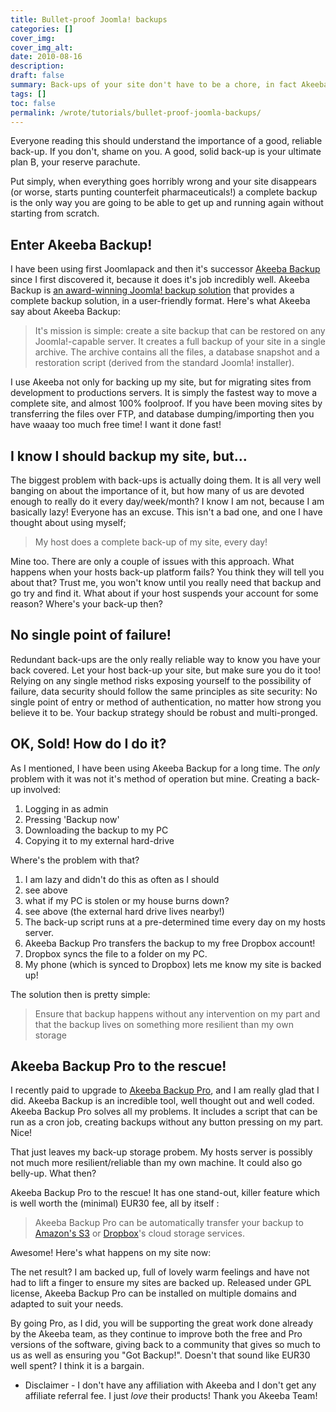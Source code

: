```yaml
---
title: Bullet-proof Joomla! backups
categories: []
cover_img:
cover_img_alt:
date: 2010-08-16
description:
draft: false
summary: Back-ups of your site don't have to be a chore, in fact Akeeba Backup can automate everything!
tags: []
toc: false
permalink: /wrote/tutorials/bullet-proof-joomla-backups/
---
```


Everyone reading this should understand the importance of a good, reliable back-up. If you don't, shame on you. A good, solid back-up is your ultimate plan B, your reserve parachute.

Put simply, when everything goes horribly wrong and your site disappears (or worse, starts punting counterfeit pharmaceuticals!) a complete backup is the only way you are going to be able to get up and running again without starting from scratch.

## Enter Akeeba Backup!

I have been using first Joomlapack and then it's successor <a href="http://www.akeebabackup.com/">Akeeba Backup</a> since I first discovered it, because it does it's job incredibly well. Akeeba Backup is <a href="http://www.akeebabackup.com/general/akeeba-backup-wins-joscar-award.html">an award-winning Joomla! backup solution</a> that provides a complete backup solution, in a user-friendly format. Here's what Akeeba say about Akeeba Backup:

> It's mission is simple: create a site backup that can be restored on any Joomla!-capable server. It creates a full backup of your site in a single archive. The archive contains all the files, a database snapshot and a restoration script (derived from the standard Joomla! installer).

I use Akeeba not only for backing up my site, but for migrating sites from development to productions servers. It is simply the fastest way to move a complete site, and almost 100% foolproof. If you have been moving sites by transferring the files over FTP, and database dumping/importing then you have waaay too much free time! I want it done fast!

## I know I should backup my site, but…

The biggest problem with back-ups is actually doing them. It is all very well banging on about the importance of it, but how many of us are devoted enough to really do it every day/week/month? I know I am not, because I am basically lazy! Everyone has an excuse. This isn't a bad one, and one I have thought about using myself;

> My host does a complete back-up of my site, every day!

Mine too. There are only a couple of issues with this approach. What happens when your hosts back-up platform fails? You think they will tell you about that? Trust me, you won't know until you really need that backup and go try and find it. What about if your host suspends your account for some reason? Where's your back-up then?

## No single point of failure!

Redundant back-ups are the only really reliable way to know you have your back covered. Let your host back-up your site, but make sure you do it too! Relying on any single method risks exposing yourself to the possibility of failure, data security should follow the same principles as site security: No single point of entry or method of authentication, no matter how strong you believe it to be. Your backup strategy should be robust and multi-pronged.

## OK, Sold! How do I do it?

As I mentioned, I have been using Akeeba Backup for a long time. The *only* problem with it was not it's method of operation but mine. Creating a back-up involved:
<ol>
<li>Logging in as admin</li>
<li>Pressing 'Backup now'</li>
<li>Downloading the backup to my PC</li>
<li>Copying it to my external hard-drive</li>
</ol>

Where's the problem with that?
<ol>
<li>I am lazy and didn't do this as often as I should</li>
<li>see above</li>
<li>what if my PC is stolen or my house burns down?</li>
<li>see above (the external hard drive lives nearby!)</li>
<li>The back-up script runs at a pre-determined time every day on my hosts server.</li>
<li>Akeeba Backup Pro transfers the backup to my free Dropbox account!</li>
<li>Dropbox syncs the file to a folder on my PC.</li>
<li>My phone (which is synced to Dropbox) lets me know my site is backed up!</li>
</ol>

The solution then is pretty simple:

> Ensure that backup happens without any intervention on my part and that the backup lives on something more resilient than my own storage

## Akeeba Backup Pro to the rescue!

I recently paid to upgrade to <a href="https://www.akeebabackup.com/subscribe.html">Akeeba Backup Pro</a>, and I am really glad that I did. Akeeba Backup is an incredible tool, well thought out and well coded. Akeeba Backup Pro solves all my problems. It includes a script that can be run as a cron job, creating backups without any button pressing on my part. Nice!

That just leaves my back-up storage probem. My hosts server is possibly not much more resilient/reliable than my own machine. It could also go belly-up. What then?

Akeeba Backup Pro to the rescue! It has one stand-out, killer feature which is well worth the (minimal) EUR30 fee, all by itself :

> Akeeba Backup Pro can be automatically transfer your backup to <a href="http://aws.amazon.com/s3/">Amazon's S3</a> or <a href="http://www.dropbox.com/referrals/NTEwMTE4MTQ3OQ">Dropbox</a>'s cloud storage services.

Awesome! Here's what happens on my site now:

The net result? I am backed up, full of lovely warm feelings and have not had to lift a finger to ensure my sites are backed up. Released under GPL license, Akeeba Backup Pro can be installed on multiple domains and adapted to suit your needs.

By going Pro, as I did, you will be supporting the great work done already by the Akeeba team, as they continue to improve both the free and Pro versions of the software, giving back to a community that gives so much to us as well as ensuring you "Got Backup!". Doesn't that sound like EUR30 well spent? I think it is a bargain.

* Disclaimer - I don't have any affiliation with Akeeba and I don't get any affiliate referral fee. I just *love* their products! Thank you Akeeba Team!
